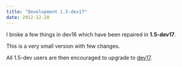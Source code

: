 ```yaml
---
title: "Development 1.5-dev17"
date: 2012-12-28
---
```

I broke a few things in dev16 which have been repaired in **1.5-dev17**.

This is a very small version with few changes.

All 1.5-dev users are then encouraged to upgrade to [dev17](/download/1.5/src/).
